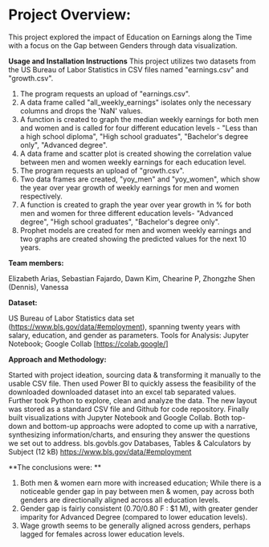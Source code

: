 # Project Overview:
This project explored the impact of Education on Earnings along the Time with a focus on the Gap between Genders through data visualization. 

**Usage and Installation Instructions**
This project utilizes two datasets from the US Bureau of Labor Statistics in CSV files named "earnings.csv" and "growth.csv".
1) The program requests an upload of "earnings.csv".
2) A data frame called "all_weekly_earnings" isolates only the necessary columns and drops the 'NaN' values.
3) A function is created to graph the median weekly earnings for both men and women and is called for four different education levels - "Less than a high school diploma", "High school graduates", "Bachelor's degree only", "Advanced degree".
4) A data frame and scatter plot is created showing the correlation value between men and women weekly earnings for each education level.
5) The program requests an upload of "growth.csv".
6) Two data frames are created, "yoy_men" and "yoy_women", which show the year over year growth of weekly earnings for men and women respectively.
7) A function is created to graph the year over year growth in % for both men and women for three different education levels- "Advanced degree", "High school graduates", "Bachelor's degree only".
8) Prophet models are created for men and women weekly earnings and two graphs are created showing the predicted values for the next 10 years.

**Team members:**

Elizabeth Arias, Sebastian Fajardo, Dawn Kim, Chearine P, Zhongzhe Shen (Dennis), Vanessa

**Dataset:**

US Bureau of Labor Statistics data set (https://www.bls.gov/data/#employment), spanning twenty years with salary, education, and gender as parameters.
Tools for Analysis:
Jupyter Notebook; Google Collab [https://colab.google/]

**Approach and Methodology:**

Started with project ideation, sourcing data & transforming it manually to the usable CSV file.  Then used Power BI to quickly assess the feasibility of the downloaded
downloaded dataset into an excel tab separated values. Further took Python to explore, clean and analyze the data. The new layout was stored as a standard
CSV file and Github for code repository. Finally built visualizations with Jupyter Notebook and Google Collab. Both top-down and bottom-up approachs were
adopted to come up with a narrative, synthesizing information/charts, and ensuring they answer the questions we set out to address.
bls.govbls.gov
Databases, Tables & Calculators by Subject (12 kB)
https://www.bls.gov/data/#employment

**The conclusions were: **
1) Both men & women earn more with increased education; While there is a noticeable gender gap in pay between men & women, pay across both genders are directionally aligned across all education levels.
2) Gender gap is fairly consistent ($0.70/$0.80 F : $1 M), with greater gender imparity for Advanced Degree (compared to lower education levels).
3) Wage growth seems to be generally aligned across genders, perhaps lagged for females across lower education levels.

